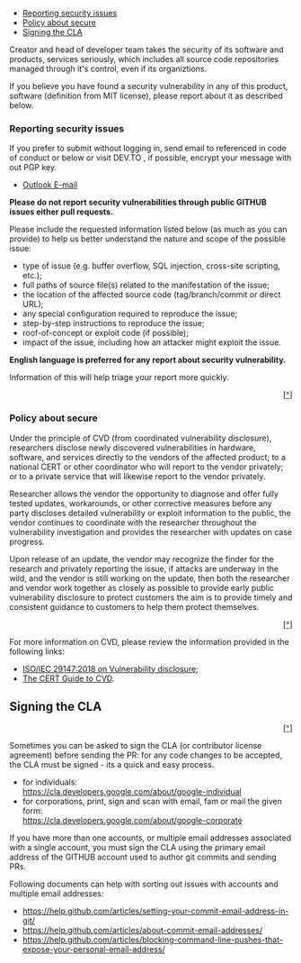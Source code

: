 - [Reporting security issues](#reporting-security-issues)
- [Policy about secure](#policy-about-secure)
- [Signing the CLA](#signing-the-cla)

Creator and head of developer team takes the security of its software and products, services seriously, which includes all source code repositories managed through it's control, even if its organiztions.

If you believe you have found a security vulnerability in any of this product, software (definition from MIT license), please report about it as described below.

### Reporting security issues

If you prefer to submit without logging in, send email to referenced in code of conduct or below or visit DEV.TO , if possible, encrypt your message with out PGP key.

<!-- Referencing developer contact information again in CODE_OF_CONDUCT -->

- <a href= "mailto: io.falcion@outlook.com">Outlook E-mail</a>

**Please do not report security vulnerabilities through public GITHUB issues either pull requests.**

Please include the requested information listed below (as much as you can provide) to help us better understand the nature and scope of the possible issue:

- type of issue (e.g. buffer overflow, SQL injection, cross-site scripting, etc.);
- full paths of source file(s) related to the manifestation of the issue;
- the location of the affected source code (tag/branch/commit or direct URL);
- any special configuration required to reproduce the issue;
- step-by-step instructions to reproduce the issue;
- roof-of-concept or exploit code (if possible);
- impact of the issue, including how an attacker might exploit the issue.

**English language is preferred for any report about security vulnerability.**

Information of this will help triage your report more quickly.

<p align="right"><a href="#readme-top" title="Back to the top of MD file">[^]</a></p>

### Policy about secure

Under the principle of CVD (from coordinated vulnerability disclosure), researchers disclose newly discovered vulnerabilities in hardware, software, and services directly to the vendors of the affected product; to a national CERT or other coordinator who will report to the vendor privately; or to a private service that will likewise report to the vendor privately. 

Researcher allows the vendor the opportunity to diagnose and offer fully tested updates, workarounds, or other corrective measures before any party discloses detailed vulnerability or exploit information to the public, the vendor continues to coordinate with the researcher throughout the vulnerability investigation and provides the researcher with updates on case progress. 

Upon release of an update, the vendor may recognize the finder for the research and privately reporting the issue, if attacks are underway in the wild, and the vendor is still working on the update, then both the researcher and vendor work together as closely as possible to provide early public vulnerability disclosure to protect customers the aim is to provide timely and consistent guidance to customers to help them protect themselves.

<p align="right"><a href="#readme-top" title="Back to the top of MD file">[^]</a></p>

For more information on CVD, please review the information provided in the following links:

- [ISO/IEC 29147:2018 on Vulnerability disclosure](https://www.iso.org/standard/72311.html);
- [The CERT Guide to CVD](https://resources.sei.cmu.edu/asset_files/SpecialReport/2017_003_001_503340.pdf).

Signing the CLA
---------------

<p align="right"><a href="#readme-top" title="Back to the top of MD file">[^]</a></p>

Sometimes you can be asked to sign the CLA (or contributor license agreement) before sending the PR: for any code changes to be accepted, the CLA must be signed - its a quick and easy process.

- for individuals:\
    https://cla.developers.google.com/about/google-individual
- for corporations, print, sign and scan with email, fam or mail the given form:\
  https://cla.developers.google.com/about/google-corporate

If you have more than one accounts, or multiple email addresses associated with a single account, you must sign the CLA using the primary email address of the GITHUB account used to author git commits and sending PRs.

Following documents can help with sorting out issues with accounts and multiple email addresses:

- https://help.github.com/articles/setting-your-commit-email-address-in-git/
- https://help.github.com/articles/about-commit-email-addresses/
- https://help.github.com/articles/blocking-command-line-pushes-that-expose-your-personal-email-address/